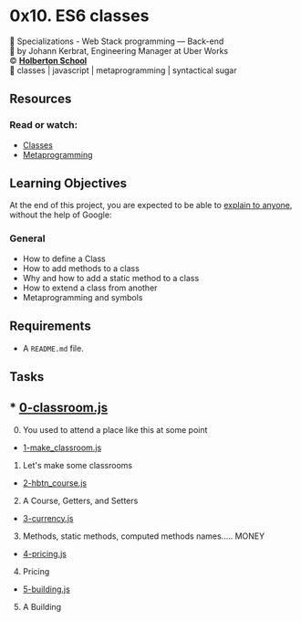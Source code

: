 # 0x10. ES6 classes
:open_file_folder: Specializations - Web Stack programming ― Back-end  
:bust_in_silhouette: by Johann Kerbrat, Engineering Manager at Uber Works  
:copyright: **[Holberton School](https://www.holbertonschool.com/)**  
:bookmark: classes | javascript | metaprogramming | syntactical sugar

## Resources
### Read or watch:
* [Classes](https://developer.mozilla.org/en-US/docs/Web/JavaScript/Reference/Classes)
* [Metaprogramming](https://www.keithcirkel.co.uk/metaprogramming-in-es6-symbols/#symbolspecies)

## Learning Objectives
At the end of this project, you are expected to be able to [explain to anyone](https://fs.blog/2012/04/feynman-technique/), without the help of Google:
### General
* How to define a Class
* How to add methods to a class
* Why and how to add a static method to a class
* How to extend a class from another
* Metaprogramming and symbols

## Requirements
* A ```README.md``` file.

## Tasks
## * [0-classroom.js](./0-classroom.js)
0. You used to attend a place like this at some point

* [1-make_classroom.js](./1-make_classroom.js) 
1. Let's make some classrooms

* [2-hbtn_course.js](./2-hbtn_course.js) 
2. A Course, Getters, and Setters

* [3-currency.js](./3-currency.js)
3. Methods, static methods, computed methods names..... MONEY

* [4-pricing.js](./4-pricing.js) 
4. Pricing

* [5-building.js](./5-building.js)
5. A Building
